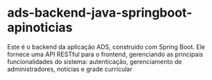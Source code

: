 # ads-backend-java-springboot-apinoticias
Este é o backend da aplicação ADS, construído com Spring Boot. Ele fornece uma API RESTful para o frontend, gerenciando as principais funcionalidades do sistema: autenticação, gerenciamento de administradores, notícias e grade curricular
